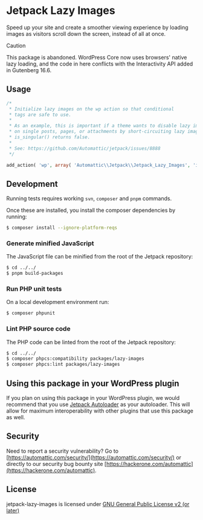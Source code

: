 # Jetpack Lazy Images

Speed up your site and create a smoother viewing experience by loading images as visitors scroll down the screen, instead of all at once.

> [!CAUTION]
> This package is abandoned. WordPress Core now uses browsers' native lazy loading, and the code in here conflicts with the Interactivity API added in Gutenberg 16.6.

## Usage

```php
/*
 * Initialize lazy images on the wp action so that conditional
 * tags are safe to use.
 *
 * As an example, this is important if a theme wants to disable lazy images except
 * on single posts, pages, or attachments by short-circuiting lazy images when
 * is_singular() returns false.
 *
 * See: https://github.com/Automattic/jetpack/issues/8888
 */

add_action( 'wp', array( 'Automattic\\Jetpack\\Jetpack_Lazy_Images', 'instance' ) );
```

## Development

Running tests requires working `svn`, `composer` and `pnpm` commands.

Once these are installed, you install the composer dependencies by running:

```bash
$ composer install --ignore-platform-reqs
```

### Generate minified JavaScript

The JavaScript file can be minified from the root of the Jetpack repository:

```bash
$ cd ../../
$ pnpm build-packages
```

### Run PHP unit tests

On a local development environment run:
```bash
$ composer phpunit
```

### Lint PHP source code

The PHP code can be linted from the root of the Jetpack repository:
```bash
$ cd ../../
$ composer phpcs:compatibility packages/lazy-images
$ composer phpcs:lint packages/lazy-images
```
## Using this package in your WordPress plugin

If you plan on using this package in your WordPress plugin, we would recommend that you use [Jetpack Autoloader](https://packagist.org/packages/automattic/jetpack-autoloader) as your autoloader. This will allow for maximum interoperability with other plugins that use this package as well.

## Security

Need to report a security vulnerability? Go to [https://automattic.com/security/](https://automattic.com/security/) or directly to our security bug bounty site [https://hackerone.com/automattic](https://hackerone.com/automattic).

## License

jetpack-lazy-images is licensed under [GNU General Public License v2 (or later)](./LICENSE.txt)
